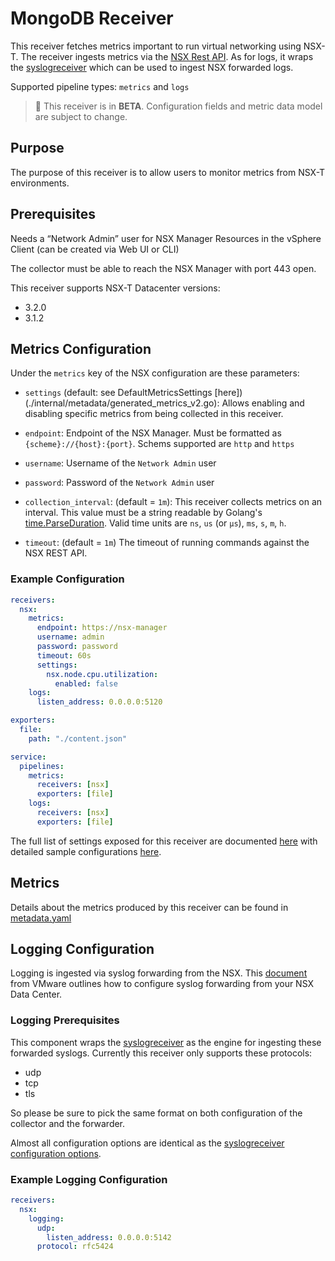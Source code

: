 # MongoDB Receiver

This receiver fetches metrics important to run virtual networking using NSX-T. The receiver ingests metrics via the [NSX Rest API](https://docs.vmware.com/en/VMware-NSX-Data-Center-for-vSphere/6.4/nsx_64_api.pdf). As for logs, it wraps the [syslogreceiver](https://github.com/open-telemetry/opentelemetry-collector-contrib/tree/main/receiver/syslogreceiver) which can be used to ingest NSX forwarded logs.

Supported pipeline types: `metrics` and `logs`

> :construction: This receiver is in **BETA**. Configuration fields and metric data model are subject to change.

## Purpose

The purpose of this receiver is to allow users to monitor metrics from NSX-T environments.

## Prerequisites

Needs a “Network Admin” user for NSX Manager Resources in the vSphere Client (can be created via Web UI or CLI)

The collector must be able to reach the NSX Manager with port 443 open.

This receiver supports NSX-T Datacenter versions:

- 3.2.0
- 3.1.2

## Metrics Configuration

Under the `metrics` key of the NSX configuration are these parameters:

- `settings` (default: see DefaultMetricsSettings [here])(./internal/metadata/generated_metrics_v2.go): Allows enabling and disabling specific metrics from being collected in this receiver.

- `endpoint`: Endpoint of the NSX Manager. Must be formatted as `{scheme}://{host}:{port}`. Schems supported are `http` and `https`

- `username`: Username of the `Network Admin` user

- `password`: Password of the `Network Admin` user

- `collection_interval`: (default = `1m`): This receiver collects metrics on an interval. This value must be a string readable by Golang's [time.ParseDuration](https://pkg.go.dev/time#ParseDuration). Valid time units are `ns`, `us` (or `µs`), `ms`, `s`, `m`, `h`.

- `timeout`: (default = `1m`) The timeout of running commands against the NSX REST API.

### Example Configuration

```yaml
receivers:
  nsx:
    metrics:
      endpoint: https://nsx-manager
      username: admin
      password: password
      timeout: 60s
      settings:
        nsx.node.cpu.utilization:
          enabled: false
    logs:
      listen_address: 0.0.0.0:5120

exporters:
  file:
    path: "./content.json"

service:
  pipelines:
    metrics:
      receivers: [nsx]
      exporters: [file]
    logs:
      receivers: [nsx]
      exporters: [file]
```

The full list of settings exposed for this receiver are documented [here](./config.go) with detailed sample configurations [here](./testdata/config.yaml).

## Metrics

Details about the metrics produced by this receiver can be found in [metadata.yaml](./metadata.yaml)

## Logging Configuration

Logging is ingested via syslog forwarding from the NSX. This [document](https://docs.vmware.com/en/VMware-NSX-Data-Center-for-vSphere/6.4/com.vmware.nsx.logging.doc/GUID-EA70974C-07F8-469D-8A9D-0ED54F0C8F34.html) from VMware outlines how to configure syslog forwarding from your NSX Data Center.

### Logging Prerequisites

This component wraps the [syslogreceiver](https://github.com/open-telemetry/opentelemetry-collector-contrib/tree/main/receiver/syslogreceiver) as the engine for ingesting these forwarded syslogs. Currently this receiver only supports these protocols:

- udp
- tcp
- tls

So please be sure to pick the same format on both configuration of the collector and the forwarder.

Almost all configuration options are identical as the [syslogreceiver configuration options](https://github.com/open-telemetry/opentelemetry-collector-contrib/tree/main/receiver/syslogreceiver#configuration).

### Example Logging Configuration

```yaml
receivers:
  nsx:
    logging:
      udp:
        listen_address: 0.0.0.0:5142
      protocol: rfc5424
```
